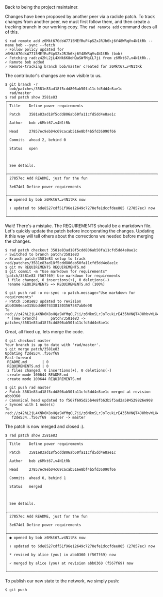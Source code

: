 Back to being the project maintainer.

Changes have been proposed by another peer via a radicle patch. To track
changes from another peer, we must first follow them, and then create
a tracking branch in our working copy. The `rad remote add` command does all
of this.

```
$ rad remote add z6Mkt67GdsW7715MEfRuP4pSZxJRJh6kj6Y48WRqVv4N1tRk --name bob --sync --fetch
✓ Follow policy updated for z6Mkt67GdsW7715MEfRuP4pSZxJRJh6kj6Y48WRqVv4N1tRk (bob)
✓ Fetching rad:z42hL2jL4XNk6K8oHQaSWfMgCL7ji from z6Mkt67…v4N1tRk..
✓ Remote bob added
✓ Remote-tracking branch bob/master created for z6Mkt67…v4N1tRk
```

The contributor's changes are now visible to us.

```
$ git branch -r
  bob/patches/3581e83ad18f5cdd806ab50fa11cfd5dd4e8ae1c
  rad/master
$ rad patch show 3581e83
╭─────────────────────────────────────────────────────────────────────╮
│ Title    Define power requirements                                  │
│ Patch    3581e83ad18f5cdd806ab50fa11cfd5dd4e8ae1c                   │
│ Author   bob z6Mkt67…v4N1tRk                                        │
│ Head     27857ec9eb04c69cacab516e8bf4b5fd36090f66                   │
│ Commits  ahead 2, behind 0                                          │
│ Status   open                                                       │
│                                                                     │
│ See details.                                                        │
├─────────────────────────────────────────────────────────────────────┤
│ 27857ec Add README, just for the fun                                │
│ 3e674d1 Define power requirements                                   │
├─────────────────────────────────────────────────────────────────────┤
│ ● opened by bob z6Mkt67…v4N1tRk now                                 │
│ ↑ updated to 6de8527cdf51f96e12649c7278efe1dccfdee885 (27857ec) now │
╰─────────────────────────────────────────────────────────────────────╯
```

Wait! There's a mistake.  The REQUIREMENTS should be a markdown file.  Let's
quickly update the patch before incorporating the changes.  Updating it this
way will tell others about the corrections we needed before merging the
changes.

```
$ rad patch checkout 3581e83ad18f5cdd806ab50fa11cfd5dd4e8ae1c
✓ Switched to branch patch/3581e83
✓ Branch patch/3581e83 setup to track rad/patches/3581e83ad18f5cdd806ab50fa11cfd5dd4e8ae1c
$ git mv REQUIREMENTS REQUIREMENTS.md
$ git commit -m "Use markdown for requirements"
[patch/3581e83 f567f69] Use markdown for requirements
 1 file changed, 0 insertions(+), 0 deletions(-)
 rename REQUIREMENTS => REQUIREMENTS.md (100%)
```
``` (stderr)
$ git push rad -o no-sync -o patch.message="Use markdown for requirements"
✓ Patch 3581e83 updated to revision abb0360eae315bbd460743381303567587ab0e08
To rad://z42hL2jL4XNk6K8oHQaSWfMgCL7ji/z6MknSLrJoTcukLrE435hVNQT4JUhbvWLX4kUzqkEStBU8Vi
 * [new branch]      patch/3581e83 -> patches/3581e83ad18f5cdd806ab50fa11cfd5dd4e8ae1c
```

Great, all fixed up, lets merge the code.

```
$ git checkout master
Your branch is up to date with 'rad/master'.
$ git merge patch/3581e83
Updating f2de534..f567f69
Fast-forward
 README.md       | 0
 REQUIREMENTS.md | 0
 2 files changed, 0 insertions(+), 0 deletions(-)
 create mode 100644 README.md
 create mode 100644 REQUIREMENTS.md
```
``` (stderr)
$ git push rad master
✓ Patch 3581e83ad18f5cdd806ab50fa11cfd5dd4e8ae1c merged at revision abb0360
✓ Canonical head updated to f567f695d25b4e8fb63b5f5ad2a584529826e908
✓ Synced with 1 node(s)
To rad://z42hL2jL4XNk6K8oHQaSWfMgCL7ji/z6MknSLrJoTcukLrE435hVNQT4JUhbvWLX4kUzqkEStBU8Vi
   f2de534..f567f69  master -> master
```

The patch is now merged and closed :).

```
$ rad patch show 3581e83
╭─────────────────────────────────────────────────────────────────────╮
│ Title    Define power requirements                                  │
│ Patch    3581e83ad18f5cdd806ab50fa11cfd5dd4e8ae1c                   │
│ Author   bob z6Mkt67…v4N1tRk                                        │
│ Head     27857ec9eb04c69cacab516e8bf4b5fd36090f66                   │
│ Commits  ahead 0, behind 1                                          │
│ Status   merged                                                     │
│                                                                     │
│ See details.                                                        │
├─────────────────────────────────────────────────────────────────────┤
│ 27857ec Add README, just for the fun                                │
│ 3e674d1 Define power requirements                                   │
├─────────────────────────────────────────────────────────────────────┤
│ ● opened by bob z6Mkt67…v4N1tRk now                                 │
│ ↑ updated to 6de8527cdf51f96e12649c7278efe1dccfdee885 (27857ec) now │
│ * revised by alice (you) in abb0360 (f567f69) now                   │
│ ✓ merged by alice (you) at revision abb0360 (f567f69) now           │
╰─────────────────────────────────────────────────────────────────────╯
```

To publish our new state to the network, we simply push:

```
$ git push
```
